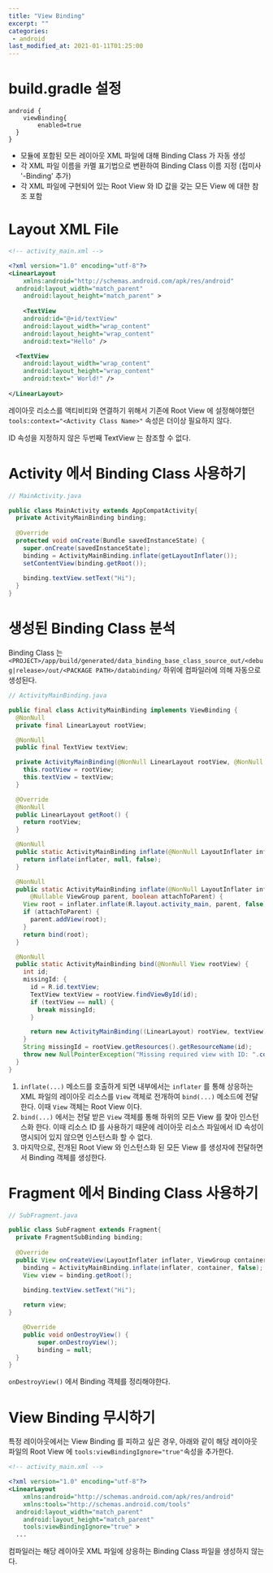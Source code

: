 ```yaml
---
title: "View Binding"
excerpt: ""
categories:
 - android
last_modified_at: 2021-01-11T01:25:00
---
```


# build.gradle 설정

```
android {
	viewBinding{
		enabled=true
  }
}
```

- 모듈에 포함된 모든 레이아웃 XML 파일에 대해 Binding Class 가 자동 생성
- 각 XML 파일 이름을 카멜 표기법으로 변환하여 Binding Class 이름 지정 (접미사 '-Binding' 추가)
- 각 XML 파일에 구현되어 있는 Root View 와 ID 값을 갖는 모든 View 에 대한 참조 포함



# Layout XML File

```xml
<!-- activity_main.xml -->

<?xml version="1.0" encoding="utf-8"?>
<LinearLayout
	xmlns:android="http://schemas.android.com/apk/res/android"
  android:layout_width="match_parent"
	android:layout_height="match_parent" >
  
	<TextView
    android:id="@+id/textView"
    android:layout_width="wrap_content"
    android:layout_height="wrap_content"
    android:text="Hello" />

  <TextView
    android:layout_width="wrap_content"
    android:layout_height="wrap_content"
    android:text=" World!" />
  
</LinearLayout>
```

레이아웃 리소스를 액티비티와 연결하기 위해서 기존에 Root View 에 설정해야했던 `tools:context="<Activity Class Name>"` 속성은 더이상 필요하지 않다.

ID 속성을 지정하지 않은 두번째 TextView 는 참조할 수 없다.



# Activity 에서 Binding Class 사용하기

```java
// MainActivity.java

public class MainActivity extends AppCompatActivity{
  private ActivityMainBinding binding;
  
  @Override
  protected void onCreate(Bundle savedInstanceState) {
    super.onCreate(savedInstanceState);
    binding = ActivityMainBinding.inflate(getLayoutInflater());
    setContentView(binding.getRoot());
    
    binding.textView.setText("Hi");
  }
}
```



# 생성된 Binding Class 분석

Binding Class 는 `<PROJECT>/app/build/generated/data_binding_base_class_source_out/<debug|release>/out/<PACKAGE PATH>/databinding/` 하위에 컴파일러에 의해 자동으로 생성된다.

```java
// ActivityMainBinding.java

public final class ActivityMainBinding implements ViewBinding {
  @NonNull
  private final LinearLayout rootView;

  @NonNull
  public final TextView textView;

  private ActivityMainBinding(@NonNull LinearLayout rootView, @NonNull TextView textView) {
    this.rootView = rootView;
    this.textView = textView;
  }

  @Override
  @NonNull
  public LinearLayout getRoot() {
    return rootView;
  }

  @NonNull
  public static ActivityMainBinding inflate(@NonNull LayoutInflater inflater) {
    return inflate(inflater, null, false);
  }

  @NonNull
  public static ActivityMainBinding inflate(@NonNull LayoutInflater inflater,
      @Nullable ViewGroup parent, boolean attachToParent) {
    View root = inflater.inflate(R.layout.activity_main, parent, false);
    if (attachToParent) {
      parent.addView(root);
    }
    return bind(root);
  }

  @NonNull
  public static ActivityMainBinding bind(@NonNull View rootView) {
    int id;
    missingId: {
      id = R.id.textView;
      TextView textView = rootView.findViewById(id);
      if (textView == null) {
        break missingId;
      }

      return new ActivityMainBinding((LinearLayout) rootView, textView);
    }
    String missingId = rootView.getResources().getResourceName(id);
    throw new NullPointerException("Missing required view with ID: ".concat(missingId));
  }
}

```

1. `inflate(...)` 메소드를 호출하게 되면 내부에서는 `inflater` 를 통해 상응하는 XML 파일의 레이아웃 리소스를 `View` 객체로 전개하여 `bind(...)` 메소드에 전달한다. 이때 `View` 객체는 Root View 이다.
2. `bind(...)` 에서는 전달 받은 `View` 객체를 통해 하위의 모든 View 를 찾아 인스턴스화 한다. 이때 리소스 ID 를 사용하기 때문에 레이아웃 리소스 파일에서 ID 속성이 명시되어 있지 않으면 인스턴스화 할 수 없다.
3. 마지막으로, 전개된 Root View 와 인스턴스화 된 모든 View 를 생성자에 전달하면서 Binding 객체를 생성한다.



# Fragment 에서 Binding Class 사용하기

```java
// SubFragment.java

public class SubFragment extends Fragment{
  private FragmentSubBinding binding;
  
  @Override
  public View onCreateView(LayoutInflater inflater, ViewGroup container, Bundle savedInstanceState) {
    binding = ActivityMainBinding.inflate(inflater, container, false);
    View view = binding.getRoot();

    binding.textView.setText("Hi");
    
    return view;
}

	@Override
	public void onDestroyView() {
		super.onDestroyView();
		binding = null;
  }
}
```

`onDestroyView()` 에서 Binding 객체를 정리해야한다.



# View Binding 무시하기

특정 레이아웃에서는 View Binding 를 피하고 싶은 경우, 아래와 같이 해당 레이아웃 파일의 Root View 에 `tools:viewBindingIgnore="true"`속성을 추가한다.

```xml
<!-- activity_main.xml -->

<?xml version="1.0" encoding="utf-8"?>
<LinearLayout
	xmlns:android="http://schemas.android.com/apk/res/android"
 	xmlns:tools="http://schemas.android.com/tools"
  android:layout_width="match_parent"
	android:layout_height="match_parent" 
	tools:viewBindingIgnore="true" >
  ...
```

컴파일러는 해당 레이아웃 XML 파일에 상응하는 Binding Class 파일을 생성하지 않는다.

